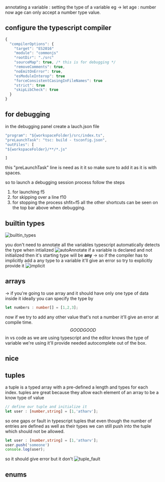 annotating a variable : setting the type of a variable 
eg -> let age : number
now age can only accept a number type value.

## configure the typescript compiler

```typescript
{
  "compilerOptions": {
    "target": "ES2016" 
    "module": "commonjs" 
    "rootDir": "./src"
    "sourceMap": true, /* this is for debugging */
    "removeComments": true,                           
    "noEmitOnError": true,                            
    "esModuleInterop": true 
    "forceConsistentCasingInFileNames": true 
    "strict": true 
    "skipLibCheck": true 
  }
}

```

## for debugging 
in the debugging panel 
	create a lauch.json file 
	
```ts
"program": "${workspaceFolder}/src/index.ts",
"preLaunchTask": "tsc: build - tsconfig.json",
"outFiles": [
"${workspaceFolder}/**/*.js"

]
```
this "preLaunchTask" line is need as it it so make sure to add it as it is with spaces.

so to launch a debugging session process follow the steps
1) for launching f5
2) for skipping over a line f10
3) for stopping the process shfit+f5
all the other shortcuts can be seen on the top bar above when debugging.

## builtin types
![builtin_types](public/images/buildinTypes.png)

you don't need to annotate all the variables typescript automatically detects the type when intialized
![autoAnnotate](public/images/autoAnnotate.png)
if  a variable is declared and not initialized then it's starting type will be __any__
-> so if the compiler has to implicitly add a any type to a variable it'll give an error so try to explicitly provide it 
![implicit](public/images/implicit.png)
## arrays
-> if you're going to use array and it should have only one type of data inside it ideally you can specify the type by
```typescript
let numbers : number[] = [1,2,3];
```
now if we try to add any other value that's not a number it'll give an error at compile time.
$$ GOOD GOOD $$
in vs code as we are using typescript and the editor knows the type of variable we're using it'll provide needed autocomplete out of the box.
## nice

## tuples
a tuple is a typed array with a pre-defined a length and types for each index.
tuples are great because they allow each element of an array to be a know type of value

```typescript
// define our tuple and initialize it
let user : [number,string] = [1,'atharv'];
```

so one gaps or fault in typescript tuples that even though the number of entries are defined as well as their types we can still push into the tuple which should not be allowed.

```typescript
let user : [number,string] = [1,'atharv'];
user.push('someone')
console.log(user);
```
so it should give error but it don't
![tuple_fault](public/images/tupleFault.png)

## enums

